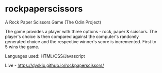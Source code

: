 # rockpaperscissors
A Rock Paper Scissors Game (The Odin Project)

The game provides a player with three options - rock, paper & scissors. The player's choice is then compared against the computer's randomly generated choice and the respective winner's score is incremented. First to 5 wins the game.

Languages used: HTML/CSS/Javascript

Live - https://dyskio.github.io/rockpaperscissors/

